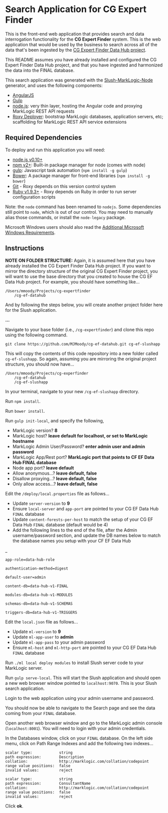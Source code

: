 # Search Application for CG Expert Finder

This is the front-end web application that provides search and data interrogation functionality for the **CG Expert Finder** system. This is the web application that would be used by the business to search across all of the data that's been ingested by the [CG Expert Finder Data Hub project](https://github.com/MJMoody/cg-ef-datahub).

This README assumes you have already installed and configured the CG Expert Finder Data Hub project, and that you have ingested and harmonized the data into the FINAL database.

This search application was generated with the [Slush-MarkLogic-Node](https://github.com/marklogic/slush-marklogic-node)
generator, and uses the following components:

- [AngularJS](https://angularjs.org/)
- [Gulp](http://gulpjs.com/)
- [node.js](http://nodejs.org/): very thin layer, hosting the Angular code and proxying MarkLogic REST API requests
- [Roxy Deployer](https://github.com/marklogic/roxy): bootstrap MarkLogic databases, application servers, etc; scaffolding for MarkLogic REST API service extensions


## Required Dependencies

To deploy and run this application you will need:

- [node.js v0.10+](http://nodejs.org/download/)
- [npm v2+](https://www.npmjs.com/): Built-in package manager for node (comes with node)
- [gulp](http://gulpjs.com/): Javascript task automation (`npm install -g gulp`)
- [Bower](http://bower.io/): A package manager for front-end libraries (`npm install -g bower`)
- [Git](https://git-scm.com/) - Roxy depends on this version control system
- [Ruby v1.9.3+](https://www.ruby-lang.org/en/documentation/installation/) - Roxy depends on Ruby in order to run server configuration scripts

Note: the `node` command has been renamed to `nodejs`. Some dependencies still point to `node`, which is out of our control.
You may need to manually alias those commands, or install the `node-legacy` package.

Microsoft Windows users should also read the [Additional Microsoft Windows Requirements](WINDOWS.mdown).


## Instructions

**NOTE ON FOLDER STRUCTURE:** Again, it is assumed here that you have already installed the CG Expert Finder Data Hub project. If you want to mirror the directory structure of the original CG Expert Finder project, you will want to use the base directory that you created to house the CG EF Data Hub project. For example, you should have something like...

    /Users/mmoody/Projects/cg-expertfinder
        /cg-ef-datahub

And by following the steps below, you will create another project folder here for the Slush application.

**...**

Navigate to your base folder (i.e., `/cg-expertfinder`) and clone this repo using the following command.

    git clone https://github.com/MJMoody/cg-ef-datahub.git cg-ef-slushapp

This will copy the contents of this code repository into a new folder called `cg-ef-slushapp`. So again, assuming you are mirroring the original project structure, you should now have...

    /Users/mmoody/Projects/cg-experfinder
        /cg-ef-datahub
        /cg-ef-slushapp

In your terminal, navigate to your new `/cg-ef-slushapp` directory.

Run `npm install`.

Run `bower install`.

Run `gulp init-local`, and specify the following,

- MarkLogic version? **8**
- MarkLogic host? **leave default for localhost, or set to MarkLogic hostname**
- MarkLogic Admin User/Password? **enter admin user and admin password**
- MarkLogic App/Rest port? **MarkLogic port that points to CF EF Data Hub FINAL database**
- Node app port? **leave default**
- Allow anonymous...? **leave default, false**
- Disallow proxying...? **leave default, false**
- Only allow access...? **leave default, false**

Edit the `/deploy/local.properties` file as follows...

- Update `server-version` to **9**
- Ensure `local-server` and `app-port` are pointed to your CG EF Data Hub `FINAL` database
- Update `content-forests-per-host` to match the setup of your CG EF Data Hub `FINAL` database (default would be 4)
- Add the following lines to the end of the file, after the Admin username/password section, and update the DB names below to match the database names you setup with your CF EF Data Hub

_

    app-role=data-hub-role

    authentication-method=digest

    default-user=admin

    content-db=data-hub-v1-FINAL

    modules-db=data-hub-v1-MODULES

    schemas-db=data-hub-v1-SCHEMAS

    triggers-db=data-hub-v1-TRIGGERS

Edit the `local.json` file as follows...

- Update `ml-version` to **9**
- Update `ml-app-user` to **admin**
- Update `ml-app-pass` to your admin password
- Ensure `ml-host` and `ml-http-port` are pointed to your CG EF Data Hub `FINAL` database

Run `./ml local deploy modules` to install Slush server code to your MarkLogic server.

Run `gulp serve-local`. This will start the Slush application and should open a new web browser window pointed to `localhost:9070`. This is your Slush search application.

Login to the web application using your admin username and password.

You should now be able to navigate to the Search page and see the data coming from your `FINAL` database.

Open another web browser window and go to the MarkLogic admin console (`localhost:8001`). You will need to login with your admin credentials.

In the Databases window, click on your `FINAL` database. On the left side menu, click on Path Range Indexes and add the following two indexes...

    scalar type:            string
    path expression:        Description
    collation:              http://marklogic.com/collation/codepoint
    range value positions:  false
    invalid values:         reject

    scalar type:            string
    path expression:        ConsultantName
    collation:              http://marklogic.com/collation/codepoint
    range value positions:  false
    invalid values:         reject

Click **ok**.

